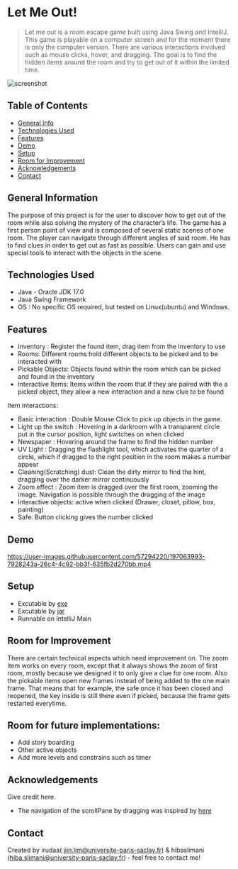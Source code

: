 # Let Me Out!
> Let me out is a room escape game built using Java Swing and IntellIJ. This game is playable on a computer screen and for the moment there is only the computer version. There are various interactions involved such as mouse clicks, hover, and dragging. The goal is to find the hidden items around the room and try to get out of it within the limited time.
>
![screenshot](https://user-images.githubusercontent.com/57294220/197063803-4c767754-2bdb-4dea-b80f-1b9cc7813b8c.jpg)

## Table of Contents
* [General Info](#general-information)
* [Technologies Used](#technologies-used)
* [Features](#features)
* [Demo](#demo)
* [Setup](#setup)
* [Room for Improvement](#room-for-improvement)
* [Acknowledgements](#acknowledgements)
* [Contact](#contact)

## General Information
The purpose of this project is for the user to discover how to get out of the room while also solving the mystery of the character’s life. The game has a first person point of view and is composed of several static scenes of one room. The player can navigate through different angles of said room. He has to find clues in order to get out as fast as possible. Users can gain and use special tools to interact with the objects in the scene.


## Technologies Used
- Java - Oracle JDK 17.0
- Java Swing Framework
- OS : No specific OS required, but tested on Linux(ubuntu) and Windows.

## Features
- Inventory : Register the found item, drag item from the Inventory to use
- Rooms: Different rooms hold different objects to be picked and to be interacted with
- Pickable Objects: Objects found within the room which can be picked and found in the inventory
- Interactive Items: Items within the room that if they are paired with the a picked object, they allow a new interaction and a new clue to be found

Item interactions:
- Basic interaction : Double Mouse Click to pick up objects in the game.
- Light up the switch : Hovering in a darkroom with a transparent circle put in the cursor position, light switches on when clicked
- Newspaper : Hovering around the frame to find the hidden number
- UV Light : Dragging the flashlight tool, which activates the quarter of a circle, which if dragged to the right position in the room makes a number appear 
- Cleaning(Scratching) dust: Clean the dirty mirror to find the hint, dragging over the darker mirror continuously
- Zoom effect : Zoom item is dragged over the first room, zooming the image. Navigation is possible through the dragging of the image
- Interactive objects: active when clicked (Drawer, closet, pillow, box, painting)
- Safe: Button clicking gives the number clicked

## Demo

https://user-images.githubusercontent.com/57294220/197063993-7928243a-26c4-4c92-bb3f-635fb2d270bb.mp4


## Setup
- Excutable by [exe](https://drive.google.com/file/d/1Dvm0zhn8gVduu9IM_lYy6-zy4HmDYCvo/view?usp=sharing)
- Excutable by [jar](https://drive.google.com/file/d/1uHIixfCcPp933_F9_r-hQQGEZ5Le-gM7/view?usp=sharing)
- Runnable on IntelliJ Main


## Room for Improvement
There are certain technical aspects which need improvement on. The zoom item works on every room, except that it always shows the zoom of first room, mostly because we designed it to only give a clue for one room. Also the pickable items open new frames instead of being added to the one main frame. That means that for example, the safe once it has been closed and reopened, the key inside is still there even if picked, because the frame gets restarted everytime. 


## Room for future implementations:
- Add story boarding
- Other active objects
- Add more levels and constrains such as timer

## Acknowledgements
Give credit here.
- The navigation of the scrollPane by dragging was inspired by [here](https://stackoverflow.com/questions/10243257/java-scroll-image-by-mouse-dragging)

## Contact
Created by irudaa( jiin.lim@universite-paris-saclay.fr) & hibaslimani (hiba.slimani@university-paris-saclay.fr) - feel free to contact me!
